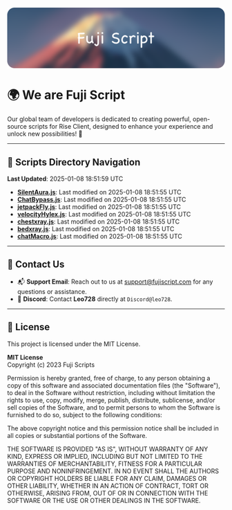 ![Banner](.github/b.webp)

# 🌍 **We are Fuji Script**

Our global team of developers is dedicated to creating powerful, open-source scripts for Rise Client, designed to enhance your experience and unlock new possibilities! 🌟

---
<!-- SCRIPTS_NAVIGATION_START -->
## 📂 **Scripts Directory Navigation**

**Last Updated**: 2025-01-08 18:51:59 UTC

- **[SilentAura.js](scripts/SilentAura.js)**: Last modified on 2025-01-08 18:51:55 UTC
- **[ChatBypass.js](scripts/ChatBypass.js)**: Last modified on 2025-01-08 18:51:55 UTC
- **[jetpackFly.js](scripts/jetpackFly.js)**: Last modified on 2025-01-08 18:51:55 UTC
- **[velocityHylex.js](scripts/velocityHylex.js)**: Last modified on 2025-01-08 18:51:55 UTC
- **[chestxray.js](scripts/chestxray.js)**: Last modified on 2025-01-08 18:51:55 UTC
- **[bedxray.js](scripts/bedxray.js)**: Last modified on 2025-01-08 18:51:55 UTC
- **[chatMacro.js](scripts/chatMacro.js)**: Last modified on 2025-01-08 18:51:55 UTC

<!-- SCRIPTS_NAVIGATION_END -->

---

## 💬 **Contact Us**  
- 📬 **Support Email**: Reach out to us at [support@fujiscript.com](mailto:support@fujiscript.com) for any questions or assistance.  
- 💬 **Discord**: Contact **Leo728** directly at `Discord@leo728`.

---

## 📜 **License**

This project is licensed under the MIT License.  

**MIT License**  
Copyright (c) 2023 Fuji Scripts  

Permission is hereby granted, free of charge, to any person obtaining a copy of this software and associated documentation files (the "Software"), to deal in the Software without restriction, including without limitation the rights to use, copy, modify, merge, publish, distribute, sublicense, and/or sell copies of the Software, and to permit persons to whom the Software is furnished to do so, subject to the following conditions:  

The above copyright notice and this permission notice shall be included in all copies or substantial portions of the Software.  

THE SOFTWARE IS PROVIDED "AS IS", WITHOUT WARRANTY OF ANY KIND, EXPRESS OR IMPLIED, INCLUDING BUT NOT LIMITED TO THE WARRANTIES OF MERCHANTABILITY, FITNESS FOR A PARTICULAR PURPOSE AND NONINFRINGEMENT. IN NO EVENT SHALL THE AUTHORS OR COPYRIGHT HOLDERS BE LIABLE FOR ANY CLAIM, DAMAGES OR OTHER LIABILITY, WHETHER IN AN ACTION OF CONTRACT, TORT OR OTHERWISE, ARISING FROM, OUT OF OR IN CONNECTION WITH THE SOFTWARE OR THE USE OR OTHER DEALINGS IN THE SOFTWARE.  
